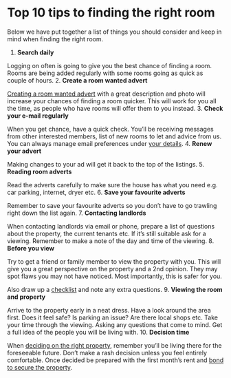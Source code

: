 Top 10 tips to finding the right room 
======================================
Below we have put together a list of things you should consider and keep in mind
when finding the right room.


1. **Search daily**  

 Logging on often is going to give you the best chance of finding a room. Rooms are being added regularly with some rooms going as quick as couple of hours.
2. **Create a room wanted advert**  

[Creating a room wanted advert](/p36) with a great description and photo will increase your chances of finding a room quicker. This will work for you all the time, as people who have rooms will offer them to you instead.
3. **Check your e-mail regularly**  

 When you get chance, have a quick check. You’ll be receiving messages from other interested members, list of new rooms to let and advice from us. You can always manage email preferences under [your details](/details).
4. **Renew your advert**  

 Making changes to your ad will get it back to the top of the listings.
5. **Reading room adverts**  

 Read the adverts carefully to make sure the house has what you need e.g. car parking, internet, dryer etc.
6. **Save your favourite adverts**  

 Remember to save your favourite adverts so you don’t have to go trawling right down the list again.
7. **Contacting landlords**  

 When contacting landlords via email or phone, prepare a list of questions about the property, the current tenants etc. If it’s still suitable ask for a viewing. Remember to make a note of the day and time of the viewing.
8. **Before you view**  

 Try to get a friend or family member to view the property with you. This will give you a great perspective on the property and a 2nd opinion. They may spot flaws you may not have noticed. Most importantly, this is safer for you.  

 Also draw up a [checklist](/p32) and note any extra questions.
9. **Viewing the room and property**  

 Arrive to the property early in a neat dress. Have a look around the area first. Does it feel safe? Is parking an issue? Are there local shops etc. Take your time through the viewing. Asking any questions that come to mind. Get a full idea of the people you will be living with.
10. **Decision time**  

 When [deciding on the right property](/p37), remember you’ll be living there for the foreseeable future. Don’t make a rash decision unless you feel entirely comfortable. Once decided be prepared with the first month’s rent and [bond to secure the property](/p16).
